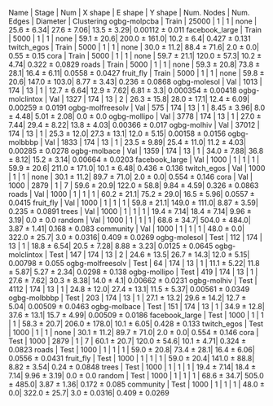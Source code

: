 Name  |  Stage  |  Num  |  X shape  |  E shape  |  Y shape  |  Num. Nodes  |  Num. Edges  |  Diameter  |  Clustering 
ogbg-molpcba | Train | 25000 | 1 | 1 | none | 25.6 ± 6.34| 27.6 ± 7.06| 13.5 ± 3.29| 0.00112 ± 0.011
facebook_large | Train | 5000 | 1 | 1 | none | 59.1 ± 20.6| 200.0 ± 161.0| 10.2 ± 6.4| 0.427 ± 0.131
twitch_egos | Train | 5000 | 1 | 1 | none | 30.0 ± 11.2| 88.4 ± 71.6| 2.0 ± 0.0| 0.55 ± 0.15
cora | Train | 5000 | 1 | 1 | none | 59.7 ± 21.1| 120.0 ± 57.3| 10.2 ± 4.74| 0.322 ± 0.0829
roads | Train | 5000 | 1 | 1 | none | 59.3 ± 20.8| 73.8 ± 28.1| 16.4 ± 6.11| 0.0558 ± 0.0427
fruit_fly | Train | 5000 | 1 | 1 | none | 59.8 ± 20.6| 147.0 ± 103.0| 8.77 ± 3.43| 0.236 ± 0.0868
ogbg-molesol | Val | 1013 | 174 | 13 | 1 | 12.7 ± 6.64| 12.9 ± 7.62| 6.81 ± 3.3| 0.000354 ± 0.00418
ogbg-molclintox | Val | 1327 | 174 | 13 | 2 | 26.3 ± 15.8| 28.0 ± 17.1| 12.4 ± 6.09| 0.00259 ± 0.0191
ogbg-molfreesolv | Val | 575 | 174 | 13 | 1 | 8.45 ± 3.96| 8.0 ± 4.48| 5.01 ± 2.08| 0.0 ± 0.0
ogbg-mollipo | Val | 3778 | 174 | 13 | 1 | 27.0 ± 7.44| 29.4 ± 8.22| 13.8 ± 4.03| 0.00366 ± 0.017
ogbg-molhiv | Val | 37012 | 174 | 13 | 1 | 25.3 ± 12.0| 27.3 ± 13.1| 12.0 ± 5.15| 0.00158 ± 0.0156
ogbg-molbbbp | Val | 1833 | 174 | 13 | 1 | 23.5 ± 9.89| 25.4 ± 11.0| 11.2 ± 4.03| 0.00285 ± 0.0278
ogbg-molbace | Val | 1359 | 174 | 13 | 1 | 34.0 ± 7.88| 36.8 ± 8.12| 15.2 ± 3.14| 0.00664 ± 0.0203
facebook_large | Val | 1000 | 1 | 1 | 1 | 59.9 ± 20.6| 211.0 ± 171.0| 10.1 ± 6.48| 0.436 ± 0.136
twitch_egos | Val | 1000 | 1 | 1 | none | 30.1 ± 11.2| 89.7 ± 71.0| 2.0 ± 0.0| 0.554 ± 0.146
cora | Val | 1000 | 2879 | 1 | 7 | 59.6 ± 20.9| 122.0 ± 58.8| 9.84 ± 4.59| 0.326 ± 0.0863
roads | Val | 1000 | 1 | 1 | 1 | 60.2 ± 21.1| 75.2 ± 29.0| 16.5 ± 5.96| 0.0557 ± 0.0415
fruit_fly | Val | 1000 | 1 | 1 | 1 | 59.8 ± 21.1| 149.0 ± 111.0| 8.87 ± 3.59| 0.235 ± 0.0891
trees | Val | 1000 | 1 | 1 | 1 | 19.4 ± 7.14| 18.4 ± 7.14| 9.96 ± 3.19| 0.0 ± 0.0
random | Val | 1000 | 1 | 1 | 1 | 68.6 ± 34.7| 504.0 ± 484.0| 3.87 ± 1.41| 0.168 ± 0.083
community | Val | 1000 | 1 | 1 | 1 | 48.0 ± 0.0| 322.0 ± 25.7| 3.0 ± 0.0316| 0.409 ± 0.0269
ogbg-molesol | Test | 112 | 174 | 13 | 1 | 18.8 ± 6.54| 20.5 ± 7.28| 8.88 ± 3.23| 0.0125 ± 0.0645
ogbg-molclintox | Test | 147 | 174 | 13 | 2 | 24.6 ± 13.5| 26.7 ± 14.3| 12.0 ± 5.15| 0.00798 ± 0.055
ogbg-molfreesolv | Test | 64 | 174 | 13 | 1 | 11.1 ± 5.22| 11.8 ± 5.87| 5.27 ± 2.34| 0.0298 ± 0.138
ogbg-mollipo | Test | 419 | 174 | 13 | 1 | 27.6 ± 7.62| 30.3 ± 8.38| 14.0 ± 4.1| 0.00662 ± 0.0231
ogbg-molhiv | Test | 4112 | 174 | 13 | 1 | 24.8 ± 12.0| 27.4 ± 13.1| 11.5 ± 5.37| 0.00561 ± 0.0349
ogbg-molbbbp | Test | 203 | 174 | 13 | 1 | 27.1 ± 13.2| 29.6 ± 14.2| 12.7 ± 5.04| 0.00509 ± 0.0463
ogbg-molbace | Test | 151 | 174 | 13 | 1 | 34.9 ± 12.8| 37.6 ± 13.1| 15.7 ± 4.99| 0.00509 ± 0.0186
facebook_large | Test | 1000 | 1 | 1 | 1 | 58.3 ± 20.7| 206.0 ± 178.0| 10.1 ± 6.05| 0.428 ± 0.133
twitch_egos | Test | 1000 | 1 | 1 | none | 30.1 ± 11.2| 89.7 ± 71.0| 2.0 ± 0.0| 0.554 ± 0.146
cora | Test | 1000 | 2879 | 1 | 7 | 60.1 ± 20.7| 120.0 ± 54.6| 10.1 ± 4.71| 0.324 ± 0.0823
roads | Test | 1000 | 1 | 1 | 1 | 59.0 ± 20.8| 73.4 ± 28.1| 16.4 ± 6.06| 0.0556 ± 0.0431
fruit_fly | Test | 1000 | 1 | 1 | 1 | 59.0 ± 20.4| 141.0 ± 88.8| 8.82 ± 3.54| 0.24 ± 0.0848
trees | Test | 1000 | 1 | 1 | 1 | 19.4 ± 7.14| 18.4 ± 7.14| 9.96 ± 3.19| 0.0 ± 0.0
random | Test | 1000 | 1 | 1 | 1 | 68.6 ± 34.7| 505.0 ± 485.0| 3.87 ± 1.36| 0.172 ± 0.085
community | Test | 1000 | 1 | 1 | 1 | 48.0 ± 0.0| 322.0 ± 25.7| 3.0 ± 0.0316| 0.409 ± 0.0269